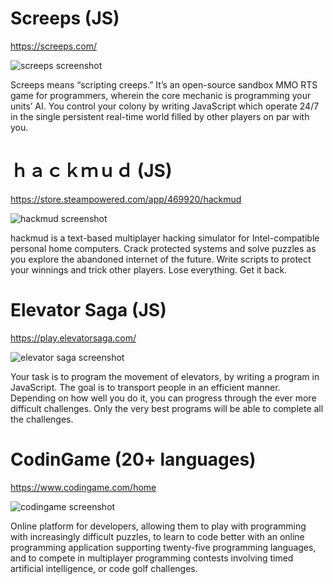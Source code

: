 # Screeps (JS)
https://screeps.com/

![screeps screenshot](https://steamcdn-a.akamaihd.net/steam/apps/464350/ss_f3e691e4447b4e6562a6dd06229339d7c87dcb6b.600x338.jpg)

Screeps means “scripting creeps.” It’s an open-source sandbox MMO RTS game for programmers, wherein the core mechanic is programming your units’ AI. You control your colony by writing JavaScript which operate 24/7 in the single persistent real-time world filled by other players on par with you. 

# ｈａｃｋｍｕｄ (JS)
https://store.steampowered.com/app/469920/hackmud

![hackmud screenshot](https://steamcdn-a.akamaihd.net/steam/apps/469920/ss_e5ef1c8057fdfae006fd097fa6d17c0b23ce3b97.600x338.jpg)

hackmud is a text-based multiplayer hacking simulator for Intel-compatible personal home computers. Crack protected systems and solve puzzles as you explore the abandoned internet of the future. Write scripts to protect your winnings and trick other players. Lose everything. Get it back. 

# Elevator Saga (JS)
https://play.elevatorsaga.com/

![elevator saga screenshot](https://artemdemo.me/wp-content/uploads/2015/01/elevator-saga.png)

Your task is to program the movement of elevators, by writing a program in JavaScript.
The goal is to transport people in an efficient manner.
Depending on how well you do it, you can progress through the ever more difficult challenges.
Only the very best programs will be able to complete all the challenges. 

# CodinGame (20+ languages)
https://www.codingame.com/home

![codingame screenshot](https://fossbytes.com/wp-content/uploads/2016/09/codingame-get-better-at-coding.jpg)

Online platform for developers, allowing them to play with programming with increasingly difficult puzzles, to learn to code better with an online programming application supporting twenty-five programming languages, and to compete in multiplayer programming contests involving timed artificial intelligence, or code golf challenges. 
